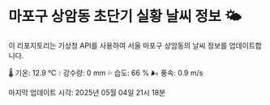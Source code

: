 
# 마포구 상암동 초단기 실황 날씨 정보 🌤️

이 리포지토리는 기상청 API를 사용하여 서울 마포구 상암동의 날씨 정보를 업데이트합니다. 

🌡️ 기온: 12.9 ℃
💧 강수량: 0 mm
💦 습도: 66 %
🌬️ 풍속: 0.9 m/s

마지막 업데이트 시각: 2025년 05월 04일 21시 18분    
